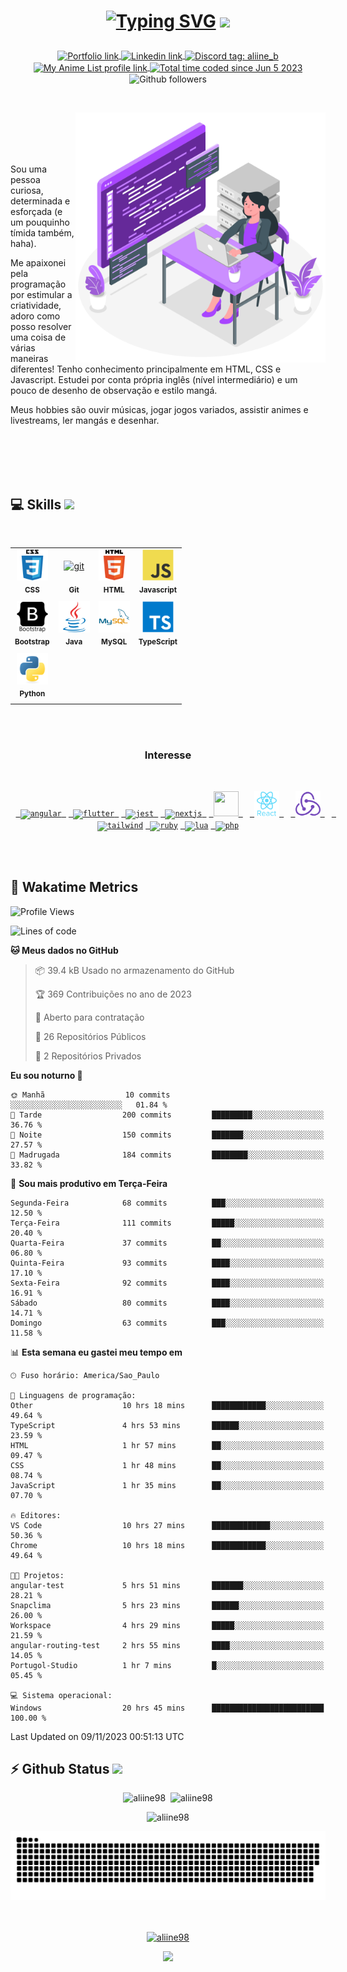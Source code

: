 # <p align = "center"><a href="https://readme-typing-svg.demolab.com/demo/" target="_blank"><img src="https://readme-typing-svg.demolab.com?font=Space+Mono&size=26&duration=4000&pause=102&color=980DE6&vCenter=true&width=480&lines=%E2%9C%A8+Ol%C3%A1%2C+sou+Aline+Bevilacqua%2C;%E2%9C%A8+Desenvolvedora+Front-end!" alt="Typing SVG" /></a> <img src = "https://media3.giphy.com/media/v1.Y2lkPTc5MGI3NjExYTg0ZWU5M2JlNWM1NzQ1ZTcxODEyMzlhZTkwODc3M2VjOGZlYzE1NyZjdD1z/WK2RKTHwsD9NS/giphy.gif" width = "40"></p>

<p align = "center">
    <a href="https://aliine98.github.io" target="_blank">
        <img alt="Portfolio link" align="center" src = "https://img.shields.io/badge/portfolio-8A2BE2?style=for-the-badge">
    </a>
    <a href="https://www.linkedin.com/in/aline-bevilacqua/" target="_blank">
        <img alt="Linkedin link" align="center" src = "https://img.shields.io/badge/LinkedIn-0077B5?style=for-the-badge&logo=linkedin&logoColor=white">
    </a>
    <a href="https://discord.com/" target="_blank">
        <img alt="Discord tag: aliine_b" align="center" src="https://img.shields.io/badge/-aliine__b-5865f2?style=flat-square&logo=Discord&logoColor=FFF" height="28">
    </a>
    <a href="https://myanimelist.net/profile/AyumiiK" target="_blank">
        <img alt="My Anime List profile link" align="center" src = "https://img.shields.io/static/v1?style=for-the-badge&message=MyAnimeList&color=2E51A2&logo=MyAnimeList&logoColor=FFFFFF&label=">
    </a>
    <a href="https://wakatime.com/@aliine"><img src="https://wakatime.com/badge/user/d705bdc6-1244-4026-9380-8de8c1599f8d.svg?style=for-the-badge" alt="Total time coded since Jun 5 2023" align="center"/></a>
    <img alt="Github followers" align="center" src="https://img.shields.io/github/followers/Aliine98?style=for-the-badge&color=bf0f47&logo=github&logoColor=white">
</p><br>

<a href="https://storyset.com/"><img src="./assets/coding-amico.svg" width="400" align="right"></a>

<div align="left">
<br><br><br><br>

Sou uma pessoa curiosa, determinada e esforçada (e um pouquinho tímida também, haha).

Me apaixonei pela programação por estimular a criatividade, adoro como posso resolver uma coisa de várias maneiras diferentes! Tenho conhecimento principalmente em HTML, CSS e Javascript.
Estudei por conta própria inglês (nível intermediário) e um pouco de desenho de observação e estilo mangá.

Meus hobbies são ouvir músicas, jogar jogos variados, assistir animes e livestreams, ler mangás e desenhar.
</div>
<br><br><br><br>

## 💻 Skills <img src="https://i.giphy.com/media/jQ0G8ErXwiN5oKSSje/200w.webp" width="55">

<br>
<div align = "center">
    <table>
        <tr align="center">
            <td>
                <a href = "https://www.w3schools.com/css/" target = "_blank" rel = "noopener"> <img src = "https://raw.githubusercontent.com/devicons/devicon/master/icons/css3/css3-original-wordmark.svg" alt = "css3" width = "50"/></a>
            </td>
            <td>
                <a href = "https://git-scm.com/" target = "_blank" rel = "noopener"> <img src = "https://www.vectorlogo.zone/logos/git-scm/git-scm-icon.svg" alt = "git" width = "50"/> </a>
            </td>
            <td>
                 <a href = "https://www.w3.org/html/" target = "_blank" rel = "noopener"> <img src = "https://raw.githubusercontent.com/devicons/devicon/master/icons/html5/html5-original-wordmark.svg" alt = "html5" width = "50" /> </a>
            </td>
            <td>
                <a href = "https://developer.mozilla.org/en-US/docs/Web/JavaScript" target = "_blank" rel = "noopener"> <img src = "https://raw.githubusercontent.com/devicons/devicon/master/icons/javascript/javascript-original.svg" alt = "javascript" width = "50" /> </a>
            </td>
        </tr>
        <tr align="center">
            <td>
                <sup><strong>CSS</strong></sup>
            </td>
            <td>
                <sup><strong>Git</strong></sup>
            </td>
            <td>
                <sup><strong>HTML</strong></sup>
            </td>
            <td>
                <sup><strong>Javascript</strong></sup>
            </td>
        </tr>
        <tr align="center">
            <td>
                <a href = "https://getbootstrap.com" target = "_blank" rel = "noopener"> <img src = "https://raw.githubusercontent.com/devicons/devicon/master/icons/bootstrap/bootstrap-plain-wordmark.svg" alt = "bootstrap" width = "50""/> </a>
            </td>
            <td>
                <a href = "https://www.java.com" target = "_blank" rel = "noopener"> <img src = "https://raw.githubusercontent.com/devicons/devicon/master/icons/java/java-original.svg" alt = "java" width = "50" /> </a>
            </td>
            <td>
                <a href = "https://www.mysql.com/" target = "_blank" rel = "noopener"> <img src = "https://raw.githubusercontent.com/devicons/devicon/master/icons/mysql/mysql-original-wordmark.svg" alt = "mysql" width = "50" /> </a>
            </td>
            <td>
                <a href = "https://www.typescriptlang.org/" target = "_blank" rel = "noopener"> <img src = "https://raw.githubusercontent.com/devicons/devicon/master/icons/typescript/typescript-original.svg" alt = "typescript" width = "50" /> </a> 
            </td>
        </tr>
        <tr align="center">
            <td>
                <sup><strong>Bootstrap</strong></sup>
            </td>
            <td>
                <sup><strong>Java</strong></sup>
            </td>
            <td>
                <sup><strong>MySQL</strong></sup>
            </td>
            <td>
                <sup><strong>TypeScript</strong></sup>
            </td>
        </tr>
        <tr align="center">
            <td>
                <a href = "https://www.python.org" target = "_blank" rel = "noopener"> <img src = "https://raw.githubusercontent.com/devicons/devicon/master/icons/python/python-original.svg" alt = "python" width = "50"> </a>
            </td>
        </tr>
        <tr align="center">
            <td>
                <sup><strong>Python</strong></sup>
            </td>
        </tr>
    </table>
</div>
<br><br>

### <p align = "center"> Interesse </p>

<br>
<p  align="center"> 
    <code><a href = "https://angular.io" target = "_blank" rel = "noopener"> <img src = "https://angular.io/assets/images/logos/angular/angular.svg" alt = "angular" width = "40" height = "40"/> </a></code>
    <code><a href = "https://flutter.dev" target = "_blank" rel = "noopener"> <img src = "https://www.vectorlogo.zone/logos/flutterio/flutterio-icon.svg" alt = "flutter" width = "40" height = "40"/> </a></code> 
    <code><a href = "https://jestjs.io" target = "_blank" rel = "noopener"> <img src = "https://www.vectorlogo.zone/logos/jestjsio/jestjsio-icon.svg" alt = "jest" width = "40" height = "40"/> </a></code>
    <code><a href = "https://nextjs.org/" target = "_blank" rel = "noopener"> <img src = "https://d2nir1j4sou8ez.cloudfront.net/wp-content/uploads/2021/12/nextjs-boilerplate-logo.png" alt = "nextjs" width = "40" height = "40"/> </a></code>
    <code><a href = "https://vuejs.org/" target = "_blank" rel = "noopener"> <img src="https://cdn.jsdelivr.net/gh/devicons/devicon/icons/vuejs/vuejs-original.svg" width = "40" height = "40"/> </a> </code>
    <code><a href = "https://reactjs.org/" target = "_blank" rel = "noopener"> <img src = "https://raw.githubusercontent.com/devicons/devicon/master/icons/react/react-original-wordmark.svg" alt = "react" width = "40" height = "40"/> </a> </code>
    <code><a href = "https://redux.js.org" target = "_blank" rel = "noopener"> <img src = "https://raw.githubusercontent.com/devicons/devicon/master/icons/redux/redux-original.svg" alt = "redux" width = "40" height = "40"/> </a> </code>
    <code><a href = "https://tailwindcss.com/" target = "_blank" rel = "noopener"> <img src = "https://www.vectorlogo.zone/logos/tailwindcss/tailwindcss-icon.svg" alt = "tailwind" width = "40" height = "40"/></a></code>
    <code><a href = "https://www.ruby-lang.org/pt/" target = "_blank" rel = "noopener"> <img src = "https://cdn.jsdelivr.net/gh/devicons/devicon/icons/ruby/ruby-original.svg" alt = "ruby" width = "38" height = "38"/></a></code>
    <code><a href = "https://www.lua.org/portugues.html" target = "_blank" rel = "noopener"> <img src = "https://cdn.jsdelivr.net/gh/devicons/devicon/icons/lua/lua-original-wordmark.svg" alt = "lua" width = "40" height = "40"/></a></code>
    <code><a href = "https://www.php.net/" target = "_blank" rel = "noopener"> <img src = "https://cdn.jsdelivr.net/gh/devicons/devicon/icons/php/php-original.svg" alt = "php" width = "40" height = "40"/></a></code>
</p>
 <br><br>

## 🚀 Wakatime Metrics

<!--START_SECTION:waka-->
![Profile Views](http://img.shields.io/badge/Visualizac%C3%B5es%20do%20perfil-0-blue)

![Lines of code](https://img.shields.io/badge/Desde%20o%20Hello%20World%20eu%20escrevi-109.4%20thousand%20linhas%20de%20c%C3%B3digo-blue)

**🐱 Meus dados no GitHub** 

> 📦 39.4 kB Usado no armazenamento do GitHub 
 > 
> 🏆 369 Contribuições no ano de 2023
 > 
> 💼 Aberto para contratação
 > 
> 📜 26 Repositórios Públicos 
 > 
> 🔑 2 Repositórios Privados 
 > 
**Eu sou noturno 🦉** 

```text
🌞 Manhã                  10 commits          ░░░░░░░░░░░░░░░░░░░░░░░░░   01.84 % 
🌆 Tarde                  200 commits         █████████░░░░░░░░░░░░░░░░   36.76 % 
🌃 Noite                  150 commits         ███████░░░░░░░░░░░░░░░░░░   27.57 % 
🌙 Madrugada              184 commits         ████████░░░░░░░░░░░░░░░░░   33.82 % 
```
📅 **Sou mais produtivo em Terça-Feira** 

```text
Segunda-Feira            68 commits          ███░░░░░░░░░░░░░░░░░░░░░░   12.50 % 
Terça-Feira              111 commits         █████░░░░░░░░░░░░░░░░░░░░   20.40 % 
Quarta-Feira             37 commits          ██░░░░░░░░░░░░░░░░░░░░░░░   06.80 % 
Quinta-Feira             93 commits          ████░░░░░░░░░░░░░░░░░░░░░   17.10 % 
Sexta-Feira              92 commits          ████░░░░░░░░░░░░░░░░░░░░░   16.91 % 
Sábado                   80 commits          ████░░░░░░░░░░░░░░░░░░░░░   14.71 % 
Domingo                  63 commits          ███░░░░░░░░░░░░░░░░░░░░░░   11.58 % 
```


📊 **Esta semana eu gastei meu tempo em** 

```text
🕑︎ Fuso horário: America/Sao_Paulo

💬 Linguagens de programação: 
Other                    10 hrs 18 mins      ████████████░░░░░░░░░░░░░   49.64 % 
TypeScript               4 hrs 53 mins       ██████░░░░░░░░░░░░░░░░░░░   23.59 % 
HTML                     1 hr 57 mins        ██░░░░░░░░░░░░░░░░░░░░░░░   09.47 % 
CSS                      1 hr 48 mins        ██░░░░░░░░░░░░░░░░░░░░░░░   08.74 % 
JavaScript               1 hr 35 mins        ██░░░░░░░░░░░░░░░░░░░░░░░   07.70 % 

🔥 Editores: 
VS Code                  10 hrs 27 mins      █████████████░░░░░░░░░░░░   50.36 % 
Chrome                   10 hrs 18 mins      ████████████░░░░░░░░░░░░░   49.64 % 

🐱‍💻 Projetos: 
angular-test             5 hrs 51 mins       ███████░░░░░░░░░░░░░░░░░░   28.21 % 
Snapclima                5 hrs 23 mins       ██████░░░░░░░░░░░░░░░░░░░   26.00 % 
Workspace                4 hrs 29 mins       █████░░░░░░░░░░░░░░░░░░░░   21.59 % 
angular-routing-test     2 hrs 55 mins       ████░░░░░░░░░░░░░░░░░░░░░   14.05 % 
Portugol-Studio          1 hr 7 mins         █░░░░░░░░░░░░░░░░░░░░░░░░   05.45 % 

💻 Sistema operacional: 
Windows                  20 hrs 45 mins      █████████████████████████   100.00 % 
```


 Last Updated on 09/11/2023 00:51:13 UTC
<!--END_SECTION:waka-->
 
## ⚡ Github Status <img src="https://media0.giphy.com/media/tFqKgC5KSoZRm/200w.webp?cid=ecf05e47hcla6vyid9ijcrxlkfi0j7r01tyr61khwveug5qy&rid=200w.webp&ct=s" width="65">

<p align="center"><img src="https://my-github-readme-stats-git-master-aliine98.vercel.app/api?username=aliine98&show_icons=true&locale=en&theme=radical" alt="aliine98" />&nbsp;&nbsp;<img src = "https://my-github-readme-stats-git-master-aliine98.vercel.app/api/top-langs?username=aliine98&show_icons=true&locale=en&layout=compact&theme=radical&exclude_repo=my-github-readme-stats,github-readme-streak-stats,ajax-com-js-puro" alt = "aliine98" /></p>

<p align="center"><img src = "https://github-readme-streak-stats-aliine98.vercel.app/?user=aliine98&theme=default&theme=radical" alt = "aliine98" /></p>

<div align="center"><picture>
  <source media="(prefers-color-scheme: dark)" srcset="https://raw.githubusercontent.com/Aliine98/Aliine98/output/github-contribution-grid-snake-dark.svg">
  <source media="(prefers-color-scheme: light)" srcset="https://raw.githubusercontent.com/Aliine98/Aliine98/output/github-contribution-grid-snake.svg">
  <img alt="github contribution grid snake animation" src="https://raw.githubusercontent.com/Aliine98/Aliine98/output/github-contribution-grid-snake.svg">
</picture></div>
<br><br>
<p align="center"> <a href="https://github.com/ryo-ma/github-profile-trophy" target="_blank"><img src="https://github-profile-trophy.vercel.app/?username=aliine98&theme=radical&column=4" alt="aliine98" /></a> </p>

<p align = "center"><img src = "https://media4.giphy.com/media/jp74BJUjo1aifN1Rtn/giphy.gif?cid=ecf05e47kau4k3us5927t48mqlbqy35pxvq252k34i4x038g&rid=giphy.gif&ct=g" width = "600"></p>
